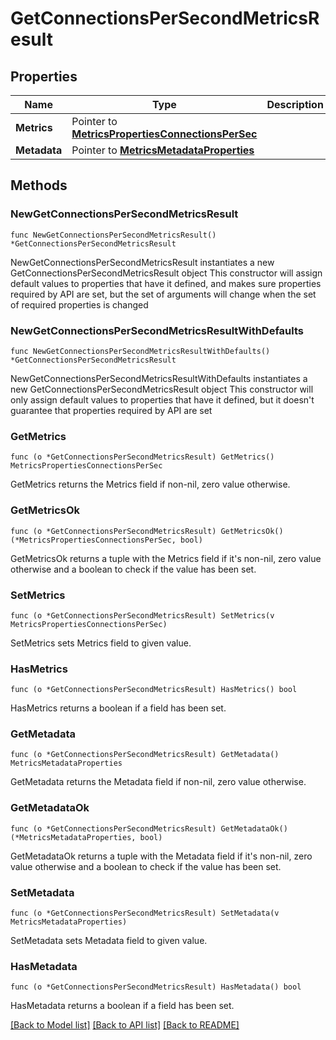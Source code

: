 # GetConnectionsPerSecondMetricsResult

## Properties

Name | Type | Description | Notes
------------ | ------------- | ------------- | -------------
**Metrics** | Pointer to [**MetricsPropertiesConnectionsPerSec**](MetricsPropertiesConnectionsPerSec.md) |  | [optional] 
**Metadata** | Pointer to [**MetricsMetadataProperties**](MetricsMetadataProperties.md) |  | [optional] 

## Methods

### NewGetConnectionsPerSecondMetricsResult

`func NewGetConnectionsPerSecondMetricsResult() *GetConnectionsPerSecondMetricsResult`

NewGetConnectionsPerSecondMetricsResult instantiates a new GetConnectionsPerSecondMetricsResult object
This constructor will assign default values to properties that have it defined,
and makes sure properties required by API are set, but the set of arguments
will change when the set of required properties is changed

### NewGetConnectionsPerSecondMetricsResultWithDefaults

`func NewGetConnectionsPerSecondMetricsResultWithDefaults() *GetConnectionsPerSecondMetricsResult`

NewGetConnectionsPerSecondMetricsResultWithDefaults instantiates a new GetConnectionsPerSecondMetricsResult object
This constructor will only assign default values to properties that have it defined,
but it doesn't guarantee that properties required by API are set

### GetMetrics

`func (o *GetConnectionsPerSecondMetricsResult) GetMetrics() MetricsPropertiesConnectionsPerSec`

GetMetrics returns the Metrics field if non-nil, zero value otherwise.

### GetMetricsOk

`func (o *GetConnectionsPerSecondMetricsResult) GetMetricsOk() (*MetricsPropertiesConnectionsPerSec, bool)`

GetMetricsOk returns a tuple with the Metrics field if it's non-nil, zero value otherwise
and a boolean to check if the value has been set.

### SetMetrics

`func (o *GetConnectionsPerSecondMetricsResult) SetMetrics(v MetricsPropertiesConnectionsPerSec)`

SetMetrics sets Metrics field to given value.

### HasMetrics

`func (o *GetConnectionsPerSecondMetricsResult) HasMetrics() bool`

HasMetrics returns a boolean if a field has been set.

### GetMetadata

`func (o *GetConnectionsPerSecondMetricsResult) GetMetadata() MetricsMetadataProperties`

GetMetadata returns the Metadata field if non-nil, zero value otherwise.

### GetMetadataOk

`func (o *GetConnectionsPerSecondMetricsResult) GetMetadataOk() (*MetricsMetadataProperties, bool)`

GetMetadataOk returns a tuple with the Metadata field if it's non-nil, zero value otherwise
and a boolean to check if the value has been set.

### SetMetadata

`func (o *GetConnectionsPerSecondMetricsResult) SetMetadata(v MetricsMetadataProperties)`

SetMetadata sets Metadata field to given value.

### HasMetadata

`func (o *GetConnectionsPerSecondMetricsResult) HasMetadata() bool`

HasMetadata returns a boolean if a field has been set.


[[Back to Model list]](../README.md#documentation-for-models) [[Back to API list]](../README.md#documentation-for-api-endpoints) [[Back to README]](../README.md)


